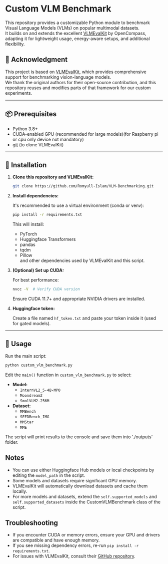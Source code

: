 # Custom VLM Benchmark

This repository provides a customizable Python module to benchmark Visual Language Models (VLMs) on popular multimodal datasets.  
It builds on and extends the excellent [VLMEvalKit](https://github.com/open-compass/VLMEvalKit) by OpenCompass, adapting it for lightweight usage, energy-aware setups, and additional flexibility.

## 🔗 Acknowledgment

This project is based on [VLMEvalKit](https://github.com/open-compass/VLMEvalKit), which provides comprehensive support for benchmarking vision-language models.  
We thank the original authors for their open-source contribution, and this repository reuses and modifies parts of that framework for our custom experiments.

---

## 📦 Prerequisites

- Python 3.8+
- CUDA-enabled GPU (recommended for large models)(for Raspberry pi or cpu only device not mandatory)
- [git](https://git-scm.com/) (to clone VLMEvalKit)

---

## 🔧 Installation

1. **Clone this repository and VLMEvalKit:**

    ```bash
    git clone https://github.com/Romyull-Islam/VLM-Benchmarking.git
    ```

2. **Install dependencies:**

    It's recommended to use a virtual environment (conda or venv):

    ```bash
    pip install -r requirements.txt
    ```

    This will install:
    - PyTorch
    - Huggingface Transformers
    - pandas
    - tqdm
    - Pillow  
    and other dependencies used by VLMEvalKit and this script.

3. **(Optional) Set up CUDA:**

    For best performance:

    ```bash
    nvcc -V  # Verify CUDA version
    ```

    Ensure CUDA 11.7+ and appropriate NVIDIA drivers are installed.

4. **Huggingface token:**

    Create a file named `hf_token.txt` and paste your token inside it (used for gated models).

---

## 🚀 Usage

Run the main script:

```bash
python custom_vlm_benchmark.py

```

Edit the `main()` function in `custom_vlm_benchmark.py` to select:
- **Model:**
    - `InternVL2_5-4B-MPO`
    - `Moondream2`
    - `SmolVLM2-256M`
- **Dataset:**
    - `MMBench`
    - `SEEDBench_IMG`
    - `MMStar`
    - `MME`

The script will print results to the console and save them into './outputs' folder.

## Notes

- You can use either Huggingface Hub models or local checkpoints by editing the `model_path` in the script.
- Some models and datasets require significant GPU memory.
- VLMEvalKit will automatically download datasets and cache them locally.
- For more models and datasets, extend the `self.supported_models` and `self.supported_datasets` inside the CustomVLMBenchmark class of the script.

## Troubleshooting

- If you encounter CUDA or memory errors, ensure your GPU and drivers are compatible and have enough memory.
- If you see missing dependency errors, re-run `pip install -r requirements.txt`.
- For issues with VLMEvalKit, consult their [GitHub repository](https://github.com/open-compass/VLMEvalKit).
